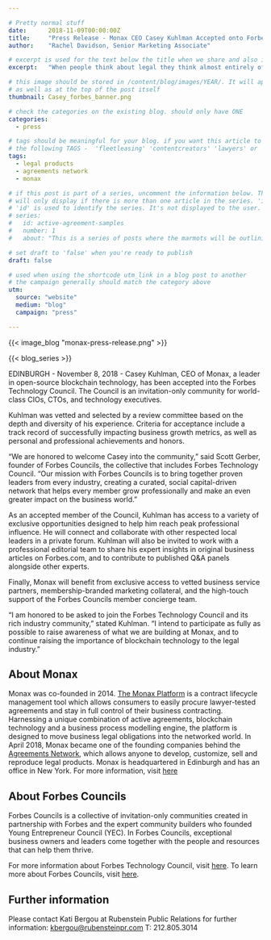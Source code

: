 ```yaml
---

# Pretty normal stuff
date:      2018-11-09T00:00:00Z
title:     "Press Release - Monax CEO Casey Kuhlman Accepted onto Forbes Technology Council"
author:    "Rachel Davidson, Senior Marketing Associate"

# excerpt is used for the text below the title when we share and also is the summary of the post on https://monax.io/blog
excerpt:   "When people think about legal they think almost entirely of the provision of bespoke services. Yet the world is changing, and legal needs to keep up."

# this image should be stored in /content/blog/images/YEAR/. It will appear as a thumbnail on any listings,
# as well as at the top of the post itself
thumbnail: Casey_forbes_banner.png

# check the categories on the existing blog. should only have ONE
categories:
  - press

# tags should be meaningful for your blog. if you want this article to show on a 'use case' page, you can use
# the following TAGS -  'fleetleasing' 'contentcreators' 'lawyers' or 'corporate'
tags:
  - legal products
  - agreements network
  - monax

# if this post is part of a series, uncomment the information below. The 'article series' box
# will only display if there is more than one article in the series. 'id', 'number' and 'about' all must be present.
# 'id' is used to identify the series. It's not displayed to the user.
# series:
#   id: active-agreement-samples
#   number: 1
#   about: "This is a series of posts where the marmots will be outlining how the Monax Platform and the Agreements Network can be used in harmony to create the legal products of the future."

# set draft to 'false' when you're ready to publish
draft: false

# used when using the shortcode utm_link in a blog post to another
# the campaign generally should match the category above
utm:
  source: "website"
  medium: "blog"
  campaign: "press"

---
```


<!-- In general the filename below should match thumbnail category above -->
{{< image_blog "monax-press-release.png" >}}

<!-- if this article is part of a series, related articles will automatically appear here -->
{{< blog_series >}}

<!-- Content markdown here - first title on page is auto generated from title in frontmatter -->
EDINBURGH - November 8, 2018 - Casey Kuhlman, CEO of Monax, a leader in open-source blockchain technology, has been accepted into the Forbes Technology Council. The Council is an invitation-only community for world-class CIOs, CTOs, and technology executives.

Kuhlman was vetted and selected by a review committee based on the depth and diversity of his experience. Criteria for acceptance include a track record of successfully impacting business growth metrics, as well as personal and professional achievements and honors. 

“We are honored to welcome Casey into the community,” said Scott Gerber, founder of Forbes Councils, the collective that includes Forbes Technology Council. “Our mission with Forbes Councils is to bring together proven leaders from every industry, creating a curated, social capital-driven network that helps every member grow professionally and make an even greater impact on the business world.”

As an accepted member of the Council, Kuhlman has access to a variety of exclusive opportunities designed to help him reach peak professional influence. He will connect and collaborate with other respected local leaders in a private forum. Kuhlman will also be invited to work with a professional editorial team to share his expert insights in original business articles on Forbes.com, and to contribute to published Q&A panels alongside other experts. 

Finally, Monax will benefit from exclusive access to vetted business service partners, membership-branded marketing collateral, and the high-touch support of the Forbes Councils member concierge team. 

“I am honored to be asked to join the Forbes Technology Council and its rich industry community,” stated Kuhlman. “I intend to participate as fully as possible to raise awareness of what we are building at Monax, and to continue raising the importance of blockchain technology to the legal industry.”

## About Monax
Monax was co-founded in 2014. [The Monax Platform](https://monax.io/platform/) is a contract lifecycle management tool which allows consumers to easily procure lawyer-tested agreements and stay in full control of their business contracting. Harnessing a unique combination of active agreements, blockchain technology and a business process modelling engine, the platform is designed to move business legal obligations into the networked world. In April 2018, Monax became one of the founding companies behind the [Agreements Network](https://agreements.network), which allows anyone to develop, customize, sell and reproduce legal products. Monax is headquartered in Edinburgh and has an office in New York. For more information, visit [here](https://monax.io)

## About Forbes Councils
Forbes Councils is a collective of invitation-only communities created in partnership with Forbes and the expert community builders who founded Young Entrepreneur Council (YEC). In Forbes Councils, exceptional business owners and leaders come together with the people and resources that can help them thrive.

For more information about Forbes Technology Council, visit [here](https://forbestechcouncil.com). To learn more about Forbes Councils, visit [here](https://forbescouncils.com).

## Further information
Please contact Kati Bergou at Rubenstein Public Relations for further information: kbergou@rubensteinpr.com T: 212.805.3014